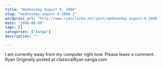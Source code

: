 ```yaml
---
title: "Wednesday August 9, 2006"
slug: "wednesday-august-9-2006-2"
wordpress_url: "http://www.ryanclarke.net/post/wednesday-august-9-2006-2/"
date: "2006-08-09"
tags: []
categories: ["Xanga"]
description: ""

---
```


I am currently away from my computer right now. Please leave a comment.
Ryan
Originally posted at classicalRyan.xanga.com
